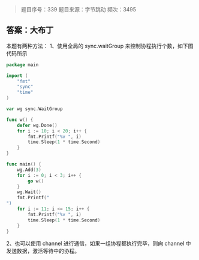 > 题目序号：339
> 题目来源：字节跳动
> 频次：3495

## 答案：大布丁

本题有两种方法：
1、使用全局的 sync.waitGroup 来控制协程执行个数，如下图代码所示

```go
package main

import (
	"fmt"
	"sync"
	"time"
)

var wg sync.WaitGroup

func w() {
	defer wg.Done()
	for i := 10; i < 20; i++ {
		fmt.Printf("%v ", i)
		time.Sleep(1 * time.Second)
	}
}

func main() {
	wg.Add(3)
	for i := 0; i < 3; i++ {
		go w()
	}
	wg.Wait()
	fmt.Printf("
")
	for i := 11; i <= 15; i++ {
		fmt.Printf("%v ", i)
		time.Sleep(1 * time.Second)
	}
}
```

2、也可以使用 channel 进行通信，如果一组协程都执行完毕，则向 channel 中发送数据，激活等待中的协程。
